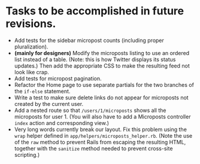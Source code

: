 # Tasks to be accomplished in future revisions.

* Add tests for the sidebar micropost counts (including proper pluralization).
* __(mainly for designers)__ Modify the microposts listing to use an ordered
list instead of a table. (Note: this is how Twitter displays its status
updates.) Then add the appropriate CSS to make the resulting feed not look
like crap.
* Add tests for micropost pagination.
* Refactor the Home page to use separate partials for the two branches of the
`if-else` statement.
* Write a test to make sure delete links do not appear for microposts not
created by the current user.
* Add a nested route so that `/users/1/microposts` shows all the microposts for
user 1. (You will also have to add a Microposts controller `index` action and
corresponding view.)
* Very long words currently break our layout. Fix this problem using the `wrap`
helper defined in `app/helpers/microposts_helper.rb`. (Note the use of
the `raw` method to prevent Rails from escaping the resulting HTML, together
with the `sanitize` method needed to prevent cross-site scripting.)